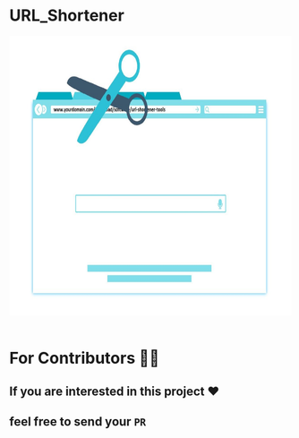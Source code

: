 # <b >URL_Shortener</b>

<img src = "image.jpg" height = 500 px><br><br>

# For Contributors 🧑‍💼

## If you are interested in this project ❤️

## feel free to send your <b>`PR`</b>
